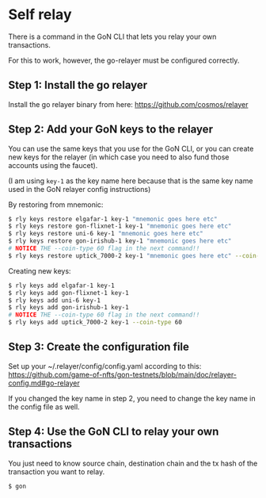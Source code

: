# Self relay

There is a command in the GoN CLI that lets you relay your own transactions.

For this to work, however, the go-relayer must be configured correctly.

## Step 1: Install the go relayer

Install the go relayer binary from here: https://github.com/cosmos/relayer

## Step 2: Add your GoN keys to the relayer

You can use the same keys that you use for the GoN CLI, or you can create new keys for the relayer (in which case you need to also fund those accounts using the faucet).

(I am using `key-1` as the key name here because that is the same key name used in the GoN relayer config instructions)

By restoring from mnemonic:
```bash
$ rly keys restore elgafar-1 key-1 "mnemonic goes here etc"
$ rly keys restore gon-flixnet-1 key-1 "mnemonic goes here etc"
$ rly keys restore uni-6 key-1 "mnemonic goes here etc"
$ rly keys restore gon-irishub-1 key-1 "mnemonic goes here etc"
# NOTICE THE --coin-type 60 flag in the next command!! 
$ rly keys restore uptick_7000-2 key-1 "mnemonic goes here etc" --coin-type 60
```

Creating new keys:
```bash
$ rly keys add elgafar-1 key-1
$ rly keys add gon-flixnet-1 key-1
$ rly keys add uni-6 key-1
$ rly keys add gon-irishub-1 key-1
# NOTICE THE --coin-type 60 flag in the next command!! 
$ rly keys add uptick_7000-2 key-1 --coin-type 60
```

## Step 3: Create the configuration file

Set up your ~/.relayer/config/config.yaml according to this: https://github.com/game-of-nfts/gon-testnets/blob/main/doc/relayer-config.md#go-relayer

If you changed the key name in step 2, you need to change the key name in the config file as well.

## Step 4: Use the GoN CLI to relay your own transactions

You just need to know source chain, destination chain and the tx hash of the transaction you want to relay.

```bash
$ gon

``` 